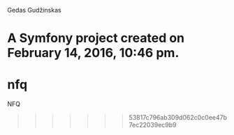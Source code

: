 Gedas Gudžinskas

A Symfony project created on February 14, 2016, 10:46 pm.
=======
# nfq
NFQ
>>>>>>> 53817c796ab309d062c0c0ee47b7ec22039ec9b9
